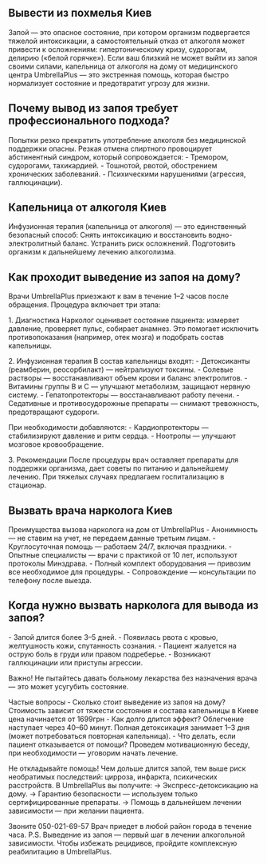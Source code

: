 
## Вывести из похмелья Киев

Запой — это опасное состояние, при котором организм подвергается тяжелой интоксикации, а самостоятельный отказ от алкоголя может привести к осложнениям: гипертоническому кризу, судорогам, делирию («белой горячке»). Если ваш близкий не может выйти из запоя своими силами, капельница от алкоголя на дому от медицинского центра UmbrellaPlus — это экстренная помощь, которая быстро нормализует состояние и предотвратит угрозу для жизни.

## Почему вывод из запоя требует профессионального подхода?

Попытки резко прекратить употребление алкоголя без медицинской поддержки опасны. Резкая отмена спиртного провоцирует абстинентный синдром, который сопровождается:
\- Тремором, судорогами, тахикардией.
\- Тошнотой, рвотой, обострением хронических заболеваний.
\- Психическими нарушениями (агрессия, галлюцинации).

## Капельница от алкоголя Киев

Инфузионная терапия (капельница от алкоголя) — это единственный безопасный способ:
Снять интоксикацию и восстановить водно-электролитный баланс.
Устранить риск осложнений.
Подготовить организм к дальнейшему лечению алкоголизма.

## Как проходит выведение из запоя на дому?

Врачи UmbrellaPlus приезжают к вам в течение 1–2 часов после обращения. Процедура включает три этапа:

1\. Диагностика
Нарколог оценивает состояние пациента: измеряет давление, проверяет пульс, собирает анамнез. Это помогает исключить противопоказания (например, отек мозга) и подобрать состав капельницы.

2\. Инфузионная терапия
В состав капельницы входят:
\- Детоксиканты (реамберин, реосорбилакт) — нейтрализуют токсины.
\- Солевые растворы — восстанавливают объем крови и баланс электролитов.
\- Витамины группы B и С — улучшают метаболизм, защищают нервную систему.
\- Гепатопротекторы — восстанавливают работу печени.
\- Седативные и противосудорожные препараты — снимают тревожность, предотвращают судороги.

При необходимости добавляются:
\- Кардиопротекторы — стабилизируют давление и ритм сердца.
\- Ноотропы — улучшают мозговое кровообращение.

3\. Рекомендации
После процедуры врач оставляет препараты для поддержки организма, дает советы по питанию и дальнейшему лечению. При тяжелых случаях предлагаем госпитализацию в стационар.

## Вызвать врача нарколога Киев

Преимущества вызова нарколога на дом от UmbrellaPlus
\- Анонимность — не ставим на учет, не передаем данные третьим лицам.
\- Круглосуточная помощь — работаем 24/7, включая праздники.
\- Опытные специалисты — врачи с практикой от 10 лет, используют протоколы Минздрава.
\- Полный комплект оборудования — привозим все необходимое для процедуры.
\- Сопровождение — консультации по телефону после выезда.

## Когда нужно вызвать нарколога для вывода из запоя?

\- Запой длится более 3–5 дней.
\- Появилась рвота с кровью, желтушность кожи, спутанность сознания.
\- Пациент жалуется на острую боль в груди или правом подреберье.
\- Возникают галлюцинации или приступы агрессии.

Важно! Не пытайтесь давать больному лекарства без назначения врача — это может усугубить состояние.

Частые вопросы
\- Сколько стоит выведение из запоя на дому?
Стоимость зависит от тяжести состояния и состава капельницы в Киеве цена начинается от 1699грн
\- Как долго длится эффект?
Облегчение наступает через 40–60 минут. Полная детоксикация занимает 1–3 дня (может потребоваться повторная капельница).
\- Что делать, если пациент отказывается от помощи?
Проведем мотивационную беседу, при необходимости — уговорим начать лечение.

Не откладывайте помощь!
Чем дольше длится запой, тем выше риск необратимых последствий: цирроза, инфаркта, психических расстройств. В UmbrellaPlus вы получите:
→ Экспресс-детоксикацию на дому.
→ Гарантию безопасности — используем только сертифицированные препараты.
→ Помощь в дальнейшем лечении зависимости — при желании пациента.

Звоните 050-021-69-57
Врач приедет в любой район города в течение часа.
P.S. Выведение из запоя — первый шаг в лечении алкогольной зависимости. Чтобы избежать рецидивов, пройдите комплексную реабилитацию в UmbrellaPlus.
